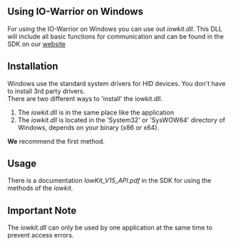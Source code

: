 ## Using IO-Warrior on Windows
For using the IO-Warrior on Windows you can use out *iowkit.dll*. This DLL will include all basic functions for communication and can be found in the SDK on our [website](https://codemercs.com/downloads/iowarrior/IO-Warrior_SDK_win.zip)

## Installation
Windows use the standard system drivers for HID devices. You don't have to install 3rd party drivers.  
There are two different ways to 'install' the iowkit.dll.  
1. The *iowkit.dll* is in the same place like the application
2. The *iowkit.dll* is located in the 'System32' or 'SysWOW64' directory of Windows, depends on your binary (x86 or x64).
   
**We** recommend the first method.

## Usage
There is a documentation *IowKit_V15_API.pdf* in the SDK for using the methods of the *iowkit*.

## Important Note
The *iowkit.dll* can only be used by one application at the same time to prevent access errors. 
